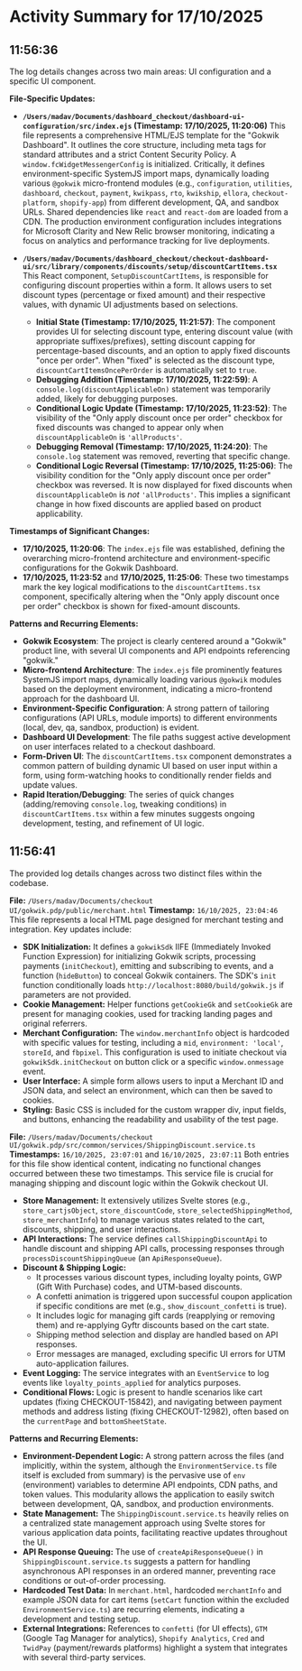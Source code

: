 # Activity Summary for 17/10/2025

## 11:56:36
The log details changes across two main areas: UI configuration and a specific UI component.

**File-Specific Updates:**

*   **`/Users/madav/Documents/dashboard_checkout/dashboard-ui-configuration/src/index.ejs` (Timestamp: 17/10/2025, 11:20:06)**
    This file represents a comprehensive HTML/EJS template for the "Gokwik Dashboard". It outlines the core structure, including meta tags for standard attributes and a strict Content Security Policy. A `window.fcWidgetMessengerConfig` is initialized. Critically, it defines environment-specific SystemJS import maps, dynamically loading various `@gokwik` micro-frontend modules (e.g., `configuration`, `utilities`, `dashboard`, `checkout`, `payment`, `kwikpass`, `rto`, `kwikship`, `ellora`, `checkout-platform`, `shopify-app`) from different development, QA, and sandbox URLs. Shared dependencies like `react` and `react-dom` are loaded from a CDN. The production environment configuration includes integrations for Microsoft Clarity and New Relic browser monitoring, indicating a focus on analytics and performance tracking for live deployments.

*   **`/Users/madav/Documents/dashboard_checkout/checkout-dashboard-ui/src/library/components/discounts/setup/discountCartItems.tsx`**
    This React component, `SetupDiscountCartItems`, is responsible for configuring discount properties within a form. It allows users to set discount types (percentage or fixed amount) and their respective values, with dynamic UI adjustments based on selections.
    *   **Initial State (Timestamp: 17/10/2025, 11:21:57)**: The component provides UI for selecting discount type, entering discount value (with appropriate suffixes/prefixes), setting discount capping for percentage-based discounts, and an option to apply fixed discounts "once per order". When "fixed" is selected as the discount type, `discountCartItemsOncePerOrder` is automatically set to `true`.
    *   **Debugging Addition (Timestamp: 17/10/2025, 11:22:59)**: A `console.log(discountApplicableOn)` statement was temporarily added, likely for debugging purposes.
    *   **Conditional Logic Update (Timestamp: 17/10/2025, 11:23:52)**: The visibility of the "Only apply discount once per order" checkbox for fixed discounts was changed to appear only when `discountApplicableOn` is `'allProducts'`.
    *   **Debugging Removal (Timestamp: 17/10/2025, 11:24:20)**: The `console.log` statement was removed, reverting that specific change.
    *   **Conditional Logic Reversal (Timestamp: 17/10/2025, 11:25:06)**: The visibility condition for the "Only apply discount once per order" checkbox was reversed. It is now displayed for fixed discounts when `discountApplicableOn` is *not* `'allProducts'`. This implies a significant change in how fixed discounts are applied based on product applicability.

**Timestamps of Significant Changes:**

*   **17/10/2025, 11:20:06**: The `index.ejs` file was established, defining the overarching micro-frontend architecture and environment-specific configurations for the Gokwik Dashboard.
*   **17/10/2025, 11:23:52** and **17/10/2025, 11:25:06**: These two timestamps mark the key logical modifications to the `discountCartItems.tsx` component, specifically altering when the "Only apply discount once per order" checkbox is shown for fixed-amount discounts.

**Patterns and Recurring Elements:**

*   **Gokwik Ecosystem**: The project is clearly centered around a "Gokwik" product line, with several UI components and API endpoints referencing "gokwik."
*   **Micro-frontend Architecture**: The `index.ejs` file prominently features SystemJS import maps, dynamically loading various `@gokwik` modules based on the deployment environment, indicating a micro-frontend approach for the dashboard UI.
*   **Environment-Specific Configuration**: A strong pattern of tailoring configurations (API URLs, module imports) to different environments (local, dev, qa, sandbox, production) is evident.
*   **Dashboard UI Development**: The file paths suggest active development on user interfaces related to a checkout dashboard.
*   **Form-Driven UI**: The `discountCartItems.tsx` component demonstrates a common pattern of building dynamic UI based on user input within a form, using form-watching hooks to conditionally render fields and update values.
*   **Rapid Iteration/Debugging**: The series of quick changes (adding/removing `console.log`, tweaking conditions) in `discountCartItems.tsx` within a few minutes suggests ongoing development, testing, and refinement of UI logic.

## 11:56:41
The provided log details changes across two distinct files within the codebase.

**File:** `/Users/madav/Documents/checkout UI/gokwik.pdp/public/merchant.html`
**Timestamp:** `16/10/2025, 23:04:46`
This file represents a local HTML page designed for merchant testing and integration. Key updates include:
*   **SDK Initialization:** It defines a `gokwikSdk` IIFE (Immediately Invoked Function Expression) for initializing Gokwik scripts, processing payments (`initCheckout`), emitting and subscribing to events, and a function (`hideButton`) to conceal Gokwik containers. The SDK's `init` function conditionally loads `http://localhost:8080/build/gokwik.js` if parameters are not provided.
*   **Cookie Management:** Helper functions `getCookieGk` and `setCookieGk` are present for managing cookies, used for tracking landing pages and original referrers.
*   **Merchant Configuration:** The `window.merchantInfo` object is hardcoded with specific values for testing, including a `mid`, `environment: 'local'`, `storeId`, and `fbpixel`. This configuration is used to initiate checkout via `gokwikSdk.initCheckout` on button click or a specific `window.onmessage` event.
*   **User Interface:** A simple form allows users to input a Merchant ID and JSON data, and select an environment, which can then be saved to cookies.
*   **Styling:** Basic CSS is included for the custom wrapper div, input fields, and buttons, enhancing the readability and usability of the test page.

**File:** `/Users/madav/Documents/checkout UI/gokwik.pdp/src/common/services/ShippingDiscount.service.ts`
**Timestamps:** `16/10/2025, 23:07:01` and `16/10/2025, 23:07:11`
Both entries for this file show identical content, indicating no functional changes occurred between these two timestamps. This service file is crucial for managing shipping and discount logic within the Gokwik checkout UI.
*   **Store Management:** It extensively utilizes Svelte stores (e.g., `store_cartjsObject`, `store_discountCode`, `store_selectedShippingMethod`, `store_merchantInfo`) to manage various states related to the cart, discounts, shipping, and user interactions.
*   **API Interactions:** The service defines `callShippingDiscountApi` to handle discount and shipping API calls, processing responses through `processDiscountShippingQueue` (an `ApiResponseQueue`).
*   **Discount & Shipping Logic:**
    *   It processes various discount types, including loyalty points, GWP (Gift With Purchase) codes, and UTM-based discounts.
    *   A confetti animation is triggered upon successful coupon application if specific conditions are met (e.g., `show_discount_confetti` is true).
    *   It includes logic for managing gift cards (reapplying or removing them) and re-applying Gyftr discounts based on the cart state.
    *   Shipping method selection and display are handled based on API responses.
    *   Error messages are managed, excluding specific UI errors for UTM auto-application failures.
*   **Event Logging:** The service integrates with an `EventService` to log events like `loyalty_points_applied` for analytics purposes.
*   **Conditional Flows:** Logic is present to handle scenarios like cart updates (fixing CHECKOUT-15842), and navigating between payment methods and address listing (fixing CHECKOUT-12982), often based on the `currentPage` and `bottomSheetState`.

**Patterns and Recurring Elements:**
*   **Environment-Dependent Logic:** A strong pattern across the files (and implicitly, within the system, although the `EnvironmentService.ts` file itself is excluded from summary) is the pervasive use of `env` (environment) variables to determine API endpoints, CDN paths, and token values. This modularity allows the application to easily switch between development, QA, sandbox, and production environments.
*   **State Management:** The `ShippingDiscount.service.ts` heavily relies on a centralized state management approach using Svelte stores for various application data points, facilitating reactive updates throughout the UI.
*   **API Response Queuing:** The use of `createApiResponseQueue()` in `ShippingDiscount.service.ts` suggests a pattern for handling asynchronous API responses in an ordered manner, preventing race conditions or out-of-order processing.
*   **Hardcoded Test Data:** In `merchant.html`, hardcoded `merchantInfo` and example JSON data for cart items (`setCart` function within the excluded `EnvironmentService.ts`) are recurring elements, indicating a development and testing setup.
*   **External Integrations:** References to `confetti` (for UI effects), `GTM` (Google Tag Manager for analytics), `Shopify Analytics`, `Cred` and `TwidPay` (payment/rewards platforms) highlight a system that integrates with several third-party services.